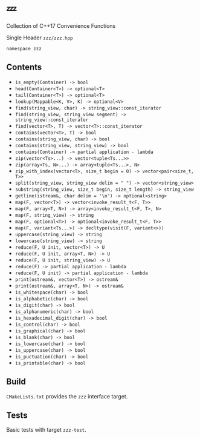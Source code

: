 # 💤

Collection of C++17 Convenience Functions

Single Header `zzz/zzz.hpp`

`namespace zzz`

## Contents

- `is_empty(Container) -> bool`
- `head(Container<T>) -> optional<T>`
- `tail(Container<T>) -> optional<T>`
- `lookup(Mappable<K, V>, K) -> optional<V>`
- `find(string_view, char) -> string_view::const_iterator`
- `find(string_view, string_view segment) -> string_view::const_iterator`
- `find(vector<T>, T) -> vector<T>::const_iterator`
- `contains(vector<T>, T) -> bool`
- `contains(string_view, char) -> bool`
- `contains(string_view, string_view) -> bool`
- `contains(Container) -> partial application - lambda`
- `zip(vector<Ts>...) -> vector<tuple<Ts...>>`
- `zip(array<Ts, N>...) -> array<tuple<Ts...>, N>`
- `zip_with_index(vector<T>, size_t begin = 0) -> vector<pair<size_t, T>>`
- `split(string_view, string_view delim = " ") -> vector<string_view>`
- `substring(string_view, size_t begin, size_t length) -> string_view`
- `getline(istream&, char delim = '\n') -> optional<string>`
- `map(F, vector<T>) -> vector<invoke_result_t<F, T>>`
- `map(F, array<T, N>) -> array<invoke_result_t<F, T>, N>`
- `map(F, string_view) -> string`
- `map(F, optional<T>) -> optional<invoke_result_t<F, T>>`
- `map(F, variant<Ts...>) -> decltype(visit(F, variant<>))`
- `uppercase(string_view) -> string`
- `lowercase(string_view) -> string`
- `reduce(F, U init, vector<T>) -> U`
- `reduce(F, U init, array<T, N>) -> U`
- `reduce(F, U init, string_view) -> U`
- `reduce(F) -> partial application - lambda`
- `reduce(F, U init) -> partial application - lambda`
- `print(ostream&, vector<T>) -> ostream&`
- `print(ostream&, array<T, N>) -> ostream&`
- `is_whitespace(char) -> bool`
- `is_alphabetic(char) -> bool`
- `is_digit(char) -> bool`
- `is_alphanumeric(char) -> bool`
- `is_hexadecimal_digit(char) -> bool`
- `is_control(char) -> bool`
- `is_graphical(char) -> bool`
- `is_blank(char) -> bool`
- `is_lowercase(char) -> bool`
- `is_uppercase(char) -> bool`
- `is_puctuation(char) -> bool`
- `is_printable(char) -> bool`

## Build

`CMakeLists.txt` provides the `zzz` interface target.

## Tests

Basic tests with target `zzz-test`.

